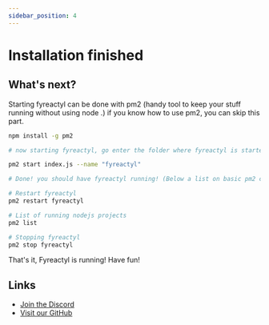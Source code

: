 ```yaml
---
sidebar_position: 4
---
```


# Installation finished

## What's next?

Starting fyreactyl can be done with pm2 (handy tool to keep your stuff running without using node .) if you know how to use pm2, you can skip this part.

```bash
npm install -g pm2

# now starting fyreactyl, go enter the folder where fyreactyl is started

pm2 start index.js --name "fyreactyl"

# Done! you should have fyreactyl running! (Below a list on basic pm2 commands)

# Restart fyreactyl
pm2 restart fyreactyl

# List of running nodejs projects
pm2 list

# Stopping fyreactyl
pm2 stop fyreactyl
```

That's it, Fyreactyl is running!
Have fun!

## Links

- [Join the Discord](https://discord.gg/sXWE8gJrt3)
- [Visit our GitHub](https://github.com/FyreHub)
